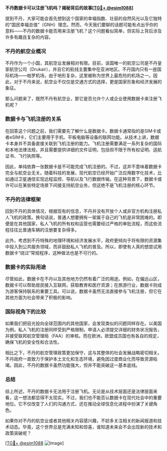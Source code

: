 **不丹数据卡可以注册飞机吗？揭秘背后的故事[[TG💪+ @esim1088](https://t.me/s/esim1088)]**

提到不丹，大家可能会首先想到这个国家的幸福指数、壮丽的自然风光以及它独特的“国民幸福总值”（GNH）理念。然而，今天我们要聊的话题可能有点出乎你的意料——不丹的数据卡能否用来注册飞机？这个问题看似简单，但实际上背后涉及许多有趣且复杂的内容。

### 不丹的航空业概况

不丹作为一个小国，其航空业发展相对有限。目前，该国唯一的航空公司是不丹皇家航空公司（Drukair），并且它的航线主要集中在亚洲地区。不丹国内只有一座国际机场——帕罗机场，由于地形复杂，这里被称为世界上最危险的机场之一。因此，对于不丹来说，航空业不仅仅是交通方式的选择，更是国家形象和经济发展的象征。

那么问题来了，既然不丹有航空业，那它是否允许个人或企业使用数据卡来注册飞机呢？

### 数据卡与飞机注册的关系

在回答这个问题之前，我们需要先了解什么是数据卡。数据卡通常指的是SIM卡或者eSIM卡，它们主要用于手机、平板电脑等设备的联网功能。从技术上讲，数据卡本身并不具备直接关联到飞机注册的能力。飞机注册需要满足一系列复杂的国际和本地法律法规，并且需要提供详细的文件证明，包括但不限于所有权证明、适航证书、飞行执照等。

因此，单纯依靠一张数据卡是不可能完成飞机注册的。不过，这并不意味着数据卡完全与航空业无关。随着科技的发展，现代航空已经开始广泛应用数字化技术，比如通过卫星通信实现远程监控、导航以及飞行数据传输。在这种背景下，数据卡或许可以在某些特定场景下间接支持航空业务，但这绝不是飞机注册的核心环节。

### 不丹的法律框架

回到不丹的具体情况，根据现有的信息，不丹并没有开放个人或非官方机构注册私人飞机的政策。换句话说，普通人想要拥有一架属于自己的飞机是非常困难的。即便是在其他国家，私人飞机的所有权和运营也需要经过严格的审批流程，而这些流程往往比普通车辆的注册要复杂得多。

此外，考虑到不丹特殊的地理环境和经济发展水平，政府更倾向于将有限的资源集中投入到公共服务领域，而非鼓励私人飞机的普及。所以，即使有人真的想尝试用数据卡“绕过”常规程序，这种做法也是不可行的。

### 数据卡的实际用途

尽管如此，数据卡在不丹以及其他地方仍然有着广泛的用途。例如，在偏远山区，数据卡可以帮助居民接入互联网，获取教育和医疗资源；在旅游行业，数据卡则成为游客保持联系的重要工具。可以说，数据卡虽然无法直接参与飞机注册，但它在其他方面为社会带来了积极的影响。

### 国际视角下的比较

如果我们把目光投向全球范围内的其他国家，会发现类似的问题同样存在。以美国为例，私人飞机的注册同样受到严格限制，申请人必须提交详细的财务状况报告，并接受联邦航空管理局（FAA）的审核。而在欧洲，欧盟成员国也有各自的规定，确保飞机的安全性和合法性。

相比之下，不丹的航空管理政策更加保守，这与其整体的社会发展战略密切相关。不丹政府一直致力于保护本土文化和生态环境，避免因过度商业化而导致资源枯竭。因此，不丹的数据卡虽然功能强大，但并不能突破这一基本底线。

### 总结

综上所述，不丹的数据卡无法用于注册飞机。无论是从技术层面还是法律层面来看，这一想法都显得不太现实。不过，我们也不能否认数据卡在现代社会中的重要地位。它不仅改变了人们的沟通方式，还在推动全球信息化进程中扮演了关键角色。

如果你对不丹的航空业或者其他相关内容感兴趣，不妨多关注相关的新闻报道和技术动态。毕竟，这个世界总是充满未知和惊喜，谁知道未来会不会出现新的技术和政策突破呢？

[[TG💪+ @esim1088](https://t.me/s/esim1088) ![Image](https://i.postimg.cc/4NQfJmqS/Snipaste-2025-05-13-00-14-12.png)]